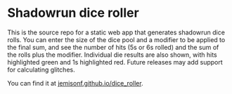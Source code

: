 # Shadowrun dice roller

This is the source repo for a static web app that generates shadowrun dice rolls. You can enter the size of the dice pool and a modifier to be applied to the final sum, and see the number of hits (5s or 6s rolled) and the sum of the rolls plus the modifier. Individual die results are also shown, with hits highlighted green and 1s highlighted red. Future releases may add support for calculating glitches.

You can find it at [jemisonf.github.io/dice_roller](jemisonf.github.io/dice_roller).
